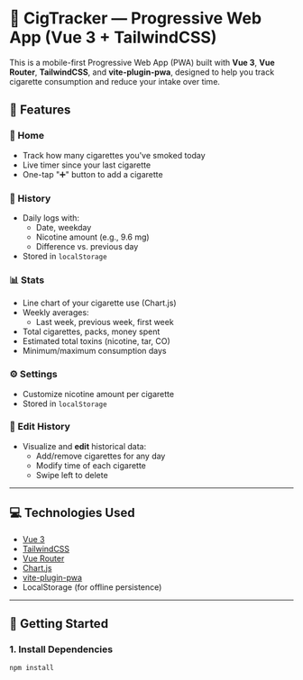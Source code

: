 # 🚬 CigTracker — Progressive Web App (Vue 3 + TailwindCSS)

This is a mobile-first Progressive Web App (PWA) built with **Vue 3**, **Vue Router**, **TailwindCSS**, and **vite-plugin-pwa**, designed to help you track cigarette consumption and reduce your intake over time.

## 📱 Features

### 🔢 Home
- Track how many cigarettes you've smoked today
- Live timer since your last cigarette
- One-tap "➕" button to add a cigarette

### 📅 History
- Daily logs with:
  - Date, weekday
  - Nicotine amount (e.g., 9.6 mg)
  - Difference vs. previous day
- Stored in `localStorage`

### 📊 Stats
- Line chart of your cigarette use (Chart.js)
- Weekly averages:
  - Last week, previous week, first week
- Total cigarettes, packs, money spent
- Estimated total toxins (nicotine, tar, CO)
- Minimum/maximum consumption days

### ⚙️ Settings
- Customize nicotine amount per cigarette
- Stored in `localStorage`

### 🧾 Edit History
- Visualize and **edit** historical data:
  - Add/remove cigarettes for any day
  - Modify time of each cigarette
  - Swipe left to delete

---

## 💻 Technologies Used

- [Vue 3](https://vuejs.org/)
- [TailwindCSS](https://tailwindcss.com/)
- [Vue Router](https://router.vuejs.org/)
- [Chart.js](https://www.chartjs.org/)
- [vite-plugin-pwa](https://vite-pwa-org.netlify.app/)
- LocalStorage (for offline persistence)

---

## 🚀 Getting Started

### 1. Install Dependencies

```bash
npm install
